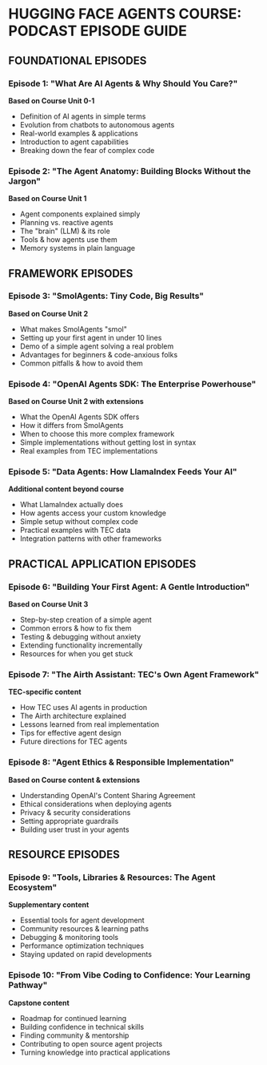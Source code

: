 # HUGGING FACE AGENTS COURSE: PODCAST EPISODE GUIDE

## FOUNDATIONAL EPISODES

### Episode 1: "What Are AI Agents & Why Should You Care?"
**Based on Course Unit 0-1**
- Definition of AI agents in simple terms
- Evolution from chatbots to autonomous agents
- Real-world examples & applications
- Introduction to agent capabilities
- Breaking down the fear of complex code

### Episode 2: "The Agent Anatomy: Building Blocks Without the Jargon"
**Based on Course Unit 1**
- Agent components explained simply
- Planning vs. reactive agents
- The "brain" (LLM) & its role
- Tools & how agents use them
- Memory systems in plain language

## FRAMEWORK EPISODES

### Episode 3: "SmolAgents: Tiny Code, Big Results"
**Based on Course Unit 2**
- What makes SmolAgents "smol"
- Setting up your first agent in under 10 lines
- Demo of a simple agent solving a real problem
- Advantages for beginners & code-anxious folks
- Common pitfalls & how to avoid them

### Episode 4: "OpenAI Agents SDK: The Enterprise Powerhouse"
**Based on Course Unit 2 with extensions**
- What the OpenAI Agents SDK offers
- How it differs from SmolAgents
- When to choose this more complex framework
- Simple implementations without getting lost in syntax
- Real examples from TEC implementations

### Episode 5: "Data Agents: How LlamaIndex Feeds Your AI"
**Additional content beyond course**
- What LlamaIndex actually does
- How agents access your custom knowledge
- Simple setup without complex code
- Practical examples with TEC data
- Integration patterns with other frameworks

## PRACTICAL APPLICATION EPISODES

### Episode 6: "Building Your First Agent: A Gentle Introduction"
**Based on Course Unit 3**
- Step-by-step creation of a simple agent
- Common errors & how to fix them
- Testing & debugging without anxiety
- Extending functionality incrementally
- Resources for when you get stuck

### Episode 7: "The Airth Assistant: TEC's Own Agent Framework"
**TEC-specific content**
- How TEC uses AI agents in production
- The Airth architecture explained
- Lessons learned from real implementation
- Tips for effective agent design
- Future directions for TEC agents

### Episode 8: "Agent Ethics & Responsible Implementation"
**Based on Course content & extensions**
- Understanding OpenAI's Content Sharing Agreement
- Ethical considerations when deploying agents
- Privacy & security considerations
- Setting appropriate guardrails
- Building user trust in your agents

## RESOURCE EPISODES

### Episode 9: "Tools, Libraries & Resources: The Agent Ecosystem"
**Supplementary content**
- Essential tools for agent development
- Community resources & learning paths
- Debugging & monitoring tools
- Performance optimization techniques
- Staying updated on rapid developments

### Episode 10: "From Vibe Coding to Confidence: Your Learning Pathway"
**Capstone content**
- Roadmap for continued learning
- Building confidence in technical skills
- Finding community & mentorship
- Contributing to open source agent projects
- Turning knowledge into practical applications
